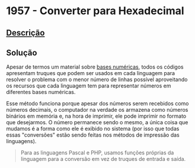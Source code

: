 # 1957 - Converter para Hexadecimal

## [Descrição](https://www.beecrowd.com.br/judge/pt/problems/view/1957)

## Solução

Apesar de termos um material sobre [bases numéricas](../../../base-teorica/matematica/base-numerica/README.md), todos os códigos apresentam truques que podem ser usados em cada linguagem para resolver o problema com o menor número de linhas possível aproveitando os recursos que cada linguagem tem para representar números em diferentes bases numéricas.

Esse método funciona porque apesar dos números serem recebidos como números decimais, o computador na verdade os armazena como números binários em memória e, na hora de imprimir, ele pode imprimir no formato que desejarmos. O número permanece sendo o mesmo, a única coisa que mudamos é a forma como ele é exibido no sistema (por isso que todas essas "conversões" estão sendo feitas nos métodos de impressão das linguagens).

> Para as linguagens Pascal e PHP, usamos funções próprias da linguagem para a conversão em vez de truques de entrada e saída.